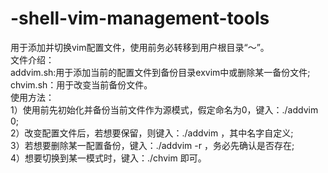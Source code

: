 # -shell-vim-management-tools
用于添加并切换vim配置文件，使用前务必转移到用户根目录“～”。  
文件介绍：  
addvim.sh:用于添加当前的配置文件到备份目录exvim中或删除某一备份文件;  
chvim.sh：用于改变当前备份文件。  
使用方法：  
1）使用前先初始化并备份当前文件作为源模式，假定命名为0，键入：./addvim 0;  
2）改变配置文件后，若想要保留，则键入：./addvim <modename>，其中名字自定义;  
3）若想要删除某一配置备份，键入：./addvim -r <modename>，务必先确认是否存在;  
4）想要切换到某一模式时，键入：./chvim <modename>即可。
